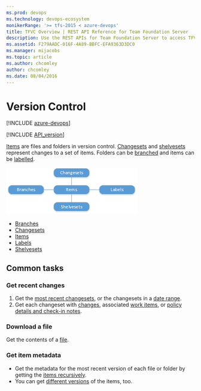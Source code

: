 ```yaml
---
ms.prod: devops
ms.technology: devops-ecosystem
monikerRange: '>= tfs-2015 < azure-devops'
title: TFVC Overview | REST API Reference for Team Foundation Server
description: Use the REST APIs for Team Foundation Server to access TFVC resources like changesets, shelvesets, and TFVC items.
ms.assetid: F279AADC-016F-4A89-BBFC-EFA9363D3DC0
ms.manager: mijacobs
ms.topic: article
ms.author: chcomley
author: chcomley
ms.date: 08/04/2016
---
```


# Version Control

[!INCLUDE [azure-devops](../_data/azure-devops-message.md)]

[!INCLUDE [API_version](../_data/version.md)]



[Items](./items.md) are files and folders in version control.
[Changesets](./changesets.md) and [shelvesets](./shelvesets.md) represent changes to a set of items.
Folders can be [branched](./branches.md) and items can be [labelled](./labels.md).

![TFVC resources](./_img/tfvc-resources.png)

* [Branches](./branches.md)
* [Changesets](./changesets.md)
* [Items](./items.md)
* [Labels](./labels.md)
* [Shelvesets](./shelvesets.md)

## Common tasks

### Get recent changes

1. Get the [most recent changesets](./changesets.md#apageatatime), or the changesets in a [date range](./changesets.md#inadaterange).
2. Get each changeset with [changes](./changesets.md#withallchanges), associated [work items](./changesets.md#withworkitems), or [policy details and check-in notes](./changesets.md#withpolicydetailsandcheck-innotes).

### Download a file

Get the contents of a [file](./items.md#getafile).

### Get item metadata

- Get the metadata for the most recent version of each file or folder by getting the [items recursively](./items.md#afolderanditschildren).
- You can get [different versions](./items.md#getaspecificversion) of the items, too.


